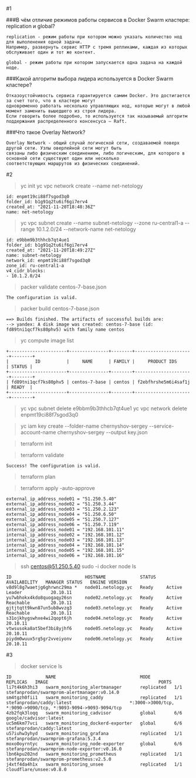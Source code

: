 #1

###В чём отличие режимов работы сервисов в Docker Swarm кластере: replication и global?

    replication - режим работы при котором можно указать количество нод для выполенения одной задачи.
    Например, развернуть сервис HTTP с тремя репликами, каждая из которых обслуживает один и тот же контент.

    global - режим работы при котором запускается одна задача на каждой ноде.

###Какой алгоритм выбора лидера используется в Docker Swarm кластере?

    Отказоустойчивость сервиса гарантируется самим Docker. Это достигается за счет того, что в кластере могут 
    одновременно работать несколько управляющих нод, которые могут в любой момент заменить вышедшего из строя лидера. 
    Если говорить более подробно, то используется так называемый алгоритм поддержания распределенного консенсуса — Raft. 

###Что такое Overlay Network?

    Overlay Network - общий случай логической сети, создаваемой поверх другой сети. Узлы оверлейной сети могут быть 
    связаны либо физическим соединением, либо логическим, для которого в основной сети существуют один или несколько 
    соответствующих маршрутов из физических соединений.

#2

>yc init
>yc vpc network create --name net-netology
    
    id: enpmt19ci88f7sgod3q0
    folder_id: b1g91q2tu6if6gi7erv4
    created_at: "2021-11-20T18:48:36Z"
    name: net-netology

>yc vpc subnet create --name subnet-netology --zone ru-central1-a --range 10.1.2.0/24 --network-name net-netology

    id: e9bbm9b3thhcb7qt4ue1
    folder_id: b1g91q2tu6if6gi7erv4
    created_at: "2021-11-20T18:49:27Z"
    name: subnet-netology
    network_id: enpmt19ci88f7sgod3q0
    zone_id: ru-central1-a
    v4_cidr_blocks:
    - 10.1.2.0/24

>packer validate centos-7-base.json
    
    The configuration is valid.

>packer build centos-7-base.json

    ==> Builds finished. The artifacts of successful builds are:
    --> yandex: A disk image was created: centos-7-base (id: fd89tni1qcf7ks80phv5) with family name centos

>yc compute image list

    +----------------------+---------------+--------+----------------------+--------+
    |          ID          |     NAME      | FAMILY |     PRODUCT IDS      | STATUS |
    +----------------------+---------------+--------+----------------------+--------+
    | fd89tni1qcf7ks80phv5 | centos-7-base | centos | f2ebfhrshe5m6i4saf1j | READY  |
    +----------------------+---------------+--------+----------------------+--------+

>yc vpc subnet delete e9bbm9b3thhcb7qt4ue1
>yc vpc network delete enpmt19ci88f7sgod3q0 

>yc iam key create --folder-name chernyshov-sergey --service-account-name chernyshov-sergey --output key.json


>terraform init

>terraform validate
    
    Success! The configuration is valid.

>terraform plan

>terraform apply -auto-approve


    external_ip_address_node01 = "51.250.5.40"
    external_ip_address_node02 = "51.250.3.44"
    external_ip_address_node03 = "51.250.2.123"
    external_ip_address_node04 = "51.250.6.50"
    external_ip_address_node05 = "51.250.7.127"
    external_ip_address_node06 = "51.250.7.119"
    internal_ip_address_node01 = "192.168.101.11"
    internal_ip_address_node02 = "192.168.101.12"
    internal_ip_address_node03 = "192.168.101.13"
    internal_ip_address_node04 = "192.168.101.14"
    internal_ip_address_node05 = "192.168.101.15"
    internal_ip_address_node06 = "192.168.101.16"

> ssh centos@51.250.5.40
> sudo -i
> docker node ls

    ID                            HOSTNAME             STATUS    AVAILABILITY   MANAGER STATUS   ENGINE VERSION
    v8d9l8g7waetjg6ghrwnc29ma *   node01.netology.yc   Ready     Active         Leader           20.10.11
    yu7wbhokx4kdo8quogaqy26sn     node02.netology.yc   Ready     Active         Reachable        20.10.11
    gjtjtqtt9kwn87un5ub8wvzg3     node03.netology.yc   Ready     Active         Reachable        20.10.11
    s31ojkhygswhxe4wi2qopt6jh     node04.netology.yc   Ready     Active                          20.10.11
    vtwsusoka8at5bef3bi8yjhf6     node05.netology.yc   Ready     Active                          20.10.11
    piydm0wuux5rg5gr2vveiyonv     node06.netology.yc   Ready     Active                          20.10.11

#3

>docker service ls

    ID             NAME                                MODE         REPLICAS   IMAGE                                          PORTS
    li7t4k6h3hi3   swarm_monitoring_alertmanager       replicated   1/1        stefanprodan/swarmprom-alertmanager:v0.14.0
    sm4tgzh0fii1   swarm_monitoring_caddy              replicated   1/1        stefanprodan/caddy:latest                      *:3000->3000/tcp, *:9090->9090/tcp, *:9093-9094->9093-9094/tcp
    4zb2fqk3loqq   swarm_monitoring_cadvisor           global       6/6        google/cadvisor:latest
    uc5m6km77vci   swarm_monitoring_dockerd-exporter   global       6/6        stefanprodan/caddy:latest
    u57iuhw3yhyd   swarm_monitoring_grafana            replicated   1/1        stefanprodan/swarmprom-grafana:5.3.4
    moxo0oyrntyc   swarm_monitoring_node-exporter      global       6/6        stefanprodan/swarmprom-node-exporter:v0.16.0
    lbn6kpu202nd   swarm_monitoring_prometheus         replicated   1/1        stefanprodan/swarmprom-prometheus:v2.5.0
    j4xtf4da4h1x   swarm_monitoring_unsee              replicated   1/1        cloudflare/unsee:v0.8.0
